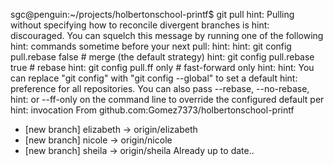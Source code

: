 sgc@penguin:~/projects/holbertonschool-printf$ git pull
hint: Pulling without specifying how to reconcile divergent branches is
hint: discouraged. You can squelch this message by running one of the following
hint: commands sometime before your next pull:
hint: 
hint:   git config pull.rebase false  # merge (the default strategy)
hint:   git config pull.rebase true   # rebase
hint:   git config pull.ff only       # fast-forward only
hint: 
hint: You can replace "git config" with "git config --global" to set a default
hint: preference for all repositories. You can also pass --rebase, --no-rebase,
hint: or --ff-only on the command line to override the configured default per
hint: invocation
From github.com:Gomez7373/holbertonschool-printf
 * [new branch]      elizabeth  -> origin/elizabeth
 * [new branch]      nicole     -> origin/nicole
 * [new branch]      sheila     -> origin/sheila
Already up to date..
